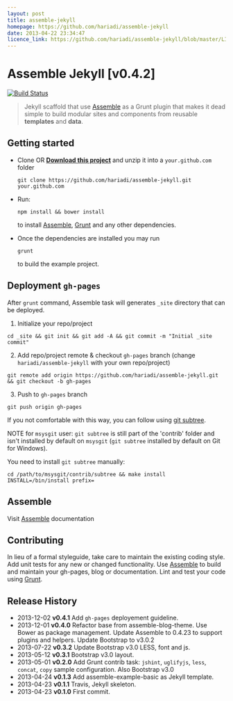 ```yaml
---
layout: post
title: assemble-jekyll
homepage: https://github.com/hariadi/assemble-jekyll
date: 2013-04-22 23:34:47
licence_link: https://github.com/hariadi/assemble-jekyll/blob/master/LICENSE-MIT
---
```

# Assemble Jekyll [v0.4.2]
[![Build Status](https://travis-ci.org/hariadi/assemble-jekyll.png)](https://travis-ci.org/hariadi/assemble-jekyll)

> Jekyll scaffold that use [Assemble][assemble] as a Grunt plugin that makes it dead simple to build modular sites and components from reusable **templates** and **data**.


## Getting started
* Clone OR **[Download this project][download]** and unzip it into a `your.github.com` folder

  ```
  git clone https://github.com/hariadi/assemble-jekyll.git your.github.com
  ```

* Run:

  ```
  npm install && bower install
  ```

  to install [Assemble][assemble], [Grunt](http://gruntjs.com/) and any other dependencies.
* Once the dependencies are installed you may run

  ```
  grunt
  ```
  to build the example project.

## Deployment `gh-pages`

After `grunt` command, Assemble task will generates `_site` directory that can be deployed.

1. Initialize your repo/project
  ```shell
  cd _site && git init && git add -A && git commit -m "Initial _site commit"
  ```

2. Add repo/project remote & checkout `gh-pages` branch (change `hariadi/assemble-jekyll` with your own repo/project)
  ```shell
  git remote add origin https://github.com/hariadi/assemble-jekyll.git && git checkout -b gh-pages
  ```

3. Push to `gh-pages` branch
  ```shell
  git push origin gh-pages
  ```

If you not comfortable with this way, you can follow using [git subtree](http://yeoman.io/deployment.html).

NOTE for `msysgit` user: `git subtree` is still part of the 'contrib' folder and isn't installed by default on `msysgit` (`git subtree` installed by default on Git for Windows).

You need to install `git subtree` manually:

```shell
cd /path/to/msysgit/contrib/subtree && make install INSTALL=/bin/install prefix=
```

## Assemble
Visit [Assemble][assemble-docs] documentation


## Contributing
In lieu of a formal styleguide, take care to maintain the existing coding style. Add unit tests for any new or changed functionality. Use [Assemble][assemble] to build and maintain your gh-pages, blog or documentation. Lint and test your code using [Grunt](http://gruntjs.com/).


## Release History
* 2013-12-02    **v0.4.1**    Add `gh-pages` deployement guideline.
* 2013-12-01    **v0.4.0**    Refactor base from assemble-blog-theme. Use Bower as package management. Update Assemble to 0.4.23 to support plugins and helpers. Update Bootstrap to v3.0.2
* 2013-07-22    **v0.3.2**    Update Bootstrap v3.0 LESS, font and js.
* 2013-05-12    **v0.3.1**    Bootstrap v3.0 layout.
* 2013-05-01    **v0.2.0**    Add Grunt contrib task: `jshint`, `uglifyjs`, `less`, `concat`, `copy` sample configuration. Also Bootstrap v3.0
* 2013-04-24    **v0.1.3**    Add assemble-example-basic as Jekyll template.
* 2013-04-23    **v0.1.1**    Travis, Jekyll skeleton.
* 2013-04-23    **v0.1.0**    First commit.

[download]: https://github.com/hariadi/assemble-jekyll/archive/master.zip
[assemble]: https://assemble.io
[assemble-docs]: https://assemble.io/docs
[assemble-examples]: https://github.com/assemble/assemble-examples
[assemble-jekyll]: https://github.com/hariadi/assemble-jekyll
[gruntfile]: http://gruntjs.com/sample-gruntfile

